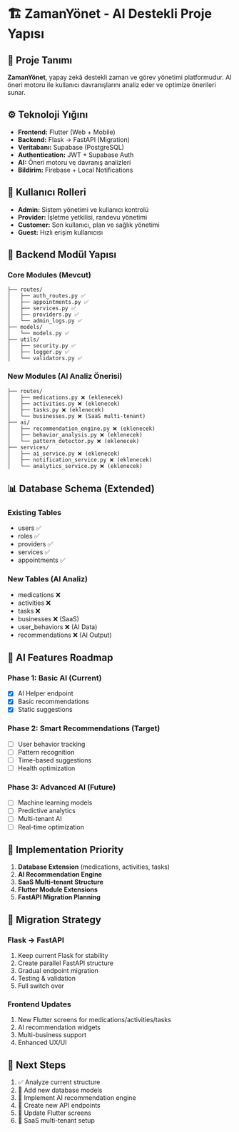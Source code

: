 # 🏗️ ZamanYönet - AI Destekli Proje Yapısı

## 📱 Proje Tanımı
**ZamanYönet**, yapay zekâ destekli zaman ve görev yönetimi platformudur. AI öneri motoru ile kullanıcı davranışlarını analiz eder ve optimize önerileri sunar.

## ⚙️ Teknoloji Yığını
- **Frontend:** Flutter (Web + Mobile)
- **Backend:** Flask → FastAPI (Migration)
- **Veritabanı:** Supabase (PostgreSQL)
- **Authentication:** JWT + Supabase Auth
- **AI:** Öneri motoru ve davranış analizleri
- **Bildirim:** Firebase + Local Notifications

## 👤 Kullanıcı Rolleri
- **Admin:** Sistem yönetimi ve kullanıcı kontrolü
- **Provider:** İşletme yetkilisi, randevu yönetimi
- **Customer:** Son kullanıcı, plan ve sağlık yönetimi
- **Guest:** Hızlı erişim kullanıcısı

## 📁 Backend Modül Yapısı

### Core Modules (Mevcut)
```
├── routes/
│   ├── auth_routes.py ✅
│   ├── appointments.py ✅  
│   ├── services.py ✅
│   ├── providers.py ✅
│   └── admin_logs.py ✅
├── models/
│   └── models.py ✅
├── utils/
│   ├── security.py ✅
│   ├── logger.py ✅
│   └── validators.py ✅
```

### New Modules (AI Analiz Önerisi)
```
├── routes/
│   ├── medications.py ❌ (eklenecek)
│   ├── activities.py ❌ (eklenecek)
│   ├── tasks.py ❌ (eklenecek)
│   └── businesses.py ❌ (SaaS multi-tenant)
├── ai/
│   ├── recommendation_engine.py ❌ (eklenecek)
│   ├── behavior_analysis.py ❌ (eklenecek)
│   └── pattern_detector.py ❌ (eklenecek)
├── services/
│   ├── ai_service.py ❌ (eklenecek)
│   ├── notification_service.py ❌ (eklenecek)
│   └── analytics_service.py ❌ (eklenecek)
```

## 📊 Database Schema (Extended)

### Existing Tables
- users ✅
- roles ✅
- providers ✅
- services ✅
- appointments ✅

### New Tables (AI Analiz)
- medications ❌
- activities ❌
- tasks ❌
- businesses ❌ (SaaS)
- user_behaviors ❌ (AI Data)
- recommendations ❌ (AI Output)

## 🤖 AI Features Roadmap

### Phase 1: Basic AI (Current)
- [x] AI Helper endpoint
- [x] Basic recommendations
- [x] Static suggestions

### Phase 2: Smart Recommendations (Target)
- [ ] User behavior tracking
- [ ] Pattern recognition
- [ ] Time-based suggestions
- [ ] Health optimization

### Phase 3: Advanced AI (Future)
- [ ] Machine learning models
- [ ] Predictive analytics
- [ ] Multi-tenant AI
- [ ] Real-time optimization

## 🎯 Implementation Priority

1. **Database Extension** (medications, activities, tasks)
2. **AI Recommendation Engine**
3. **SaaS Multi-tenant Structure**
4. **Flutter Module Extensions**
5. **FastAPI Migration Planning**

## 🔄 Migration Strategy

### Flask → FastAPI
1. Keep current Flask for stability
2. Create parallel FastAPI structure
3. Gradual endpoint migration
4. Testing & validation
5. Full switch over

### Frontend Updates
1. New Flutter screens for medications/activities/tasks
2. AI recommendation widgets
3. Multi-business support
4. Enhanced UX/UI

## 🚀 Next Steps

1. ✅ Analyze current structure
2. 🔄 Add new database models
3. 🔄 Implement AI recommendation engine
4. 🔄 Create new API endpoints
5. 🔄 Update Flutter screens
6. 🔄 SaaS multi-tenant setup 